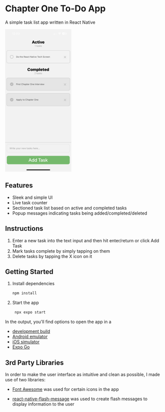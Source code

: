 # Chapter One To-Do App

A simple task list app written in React Native

<img src="./assets/images/todo-image.png" width="215" height="462">

## Features

- Sleek and simple UI
- Live task counter
- Sectioned task list based on active and completed tasks
- Popup messages indicating tasks being added/completed/deleted

## Instructions

1. Enter a new task into the text input and then hit enter/return or click Add Task
2. Mark tasks complete by simply tapping on them
3. Delete tasks by tapping the X icon on it

## Getting Started

1. Install dependencies

   ```bash
   npm install
   ```

2. Start the app

   ```bash
    npx expo start
   ```

In the output, you'll find options to open the app in a

- [development build](https://docs.expo.dev/develop/development-builds/introduction/)
- [Android emulator](https://docs.expo.dev/workflow/android-studio-emulator/)
- [iOS simulator](https://docs.expo.dev/workflow/ios-simulator/)
- [Expo Go](https://expo.dev/go)

## 3rd Party Libraries

In order to make the user interface as intuitive and clean as possible, I made use of two libraries:

- [Font Awesome](https://fontawesome.com/) was used for certain icons in the app
   
- [react-native-flash-message](https://github.com/lucasferreira/react-native-flash-message) was used to create  flash messages to display information to the user

